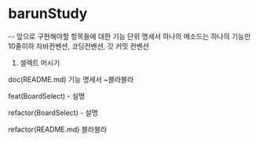# barunStudy
-- 앞으로 구현해야할 항목들에 대한 기능 단위 명세서 
하나의 메소드는 하나의 기능만 
10줄이하
자바컨벤션, 코딩컨벤션, 깃 커밋 컨벤션 
1. 셀렉트 머시기 

doc(README.md) 기능 명세서 ~블라블라


feat(BoardSelect) - 설명

refactor(BoardSelect) - 설명 

refactor(README.md) 블라블라 